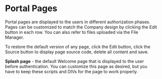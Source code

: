 # Portal Pages

Portal pages are displayed to the users in different authorization phases. Pages can be customized to match the Company design by clicking the Edit button in each row. You can also refer to files uploaded via the File Manager.

To restore the default version of any page, click the Edit button, click the Source button to display page source code, delete all content and save.

**Splash page** - the default Welcome page that is displayed to the user before authentication. You can customize this page as desired, but you have to keep these scripts and DIVs for the page to work properly.

**_<script src="/assets/js/jquery.js" />_**

**_<script src="/assets/js/cp-scripts.js" />_**

If you wish to replace the Logo file:

1. upload the file to the File Library - new_logo.jpg for example
2. edit the image path in the Splash page source code - ```<img alt="logo" src="new_logo.jpg" style="width: 167px; height: 100px;">```

_<div id="status_placeholder"></div>_ - will be replaced with any status messages.

_<div id="error_placeholder"></div>_  - will be replaced with an error message generated during authorization.

If you wish to display your own error message -

```
<script>
$(document).ready(function(){
var msg=$("#error_container").html();
if(msg=="You are already logged in - access denied")var msg=$("#error_container").html("New message");
});
</script>
```

Sections for Authentication Providers, each div will be replaced with the source code from Authentication Provider's Container Source Code. Unused DIVs will be replaced with empty string.

```
<div id="anonymousreg_placeholder"></div>

<div id="onetimeaccess_placeholder"></div>

<div id="voucher_placeholder"></div>

<div id="guestselfregister_placeholder"></div>

<div id="selfregister_placeholder"></div>

<div id="localaccount_placeholder"></div>

<div id="google_placeholder"></div>

<div id="facebook_placeholder"></div>

<div id="twitter_placeholder"></div>

<div id="instagram_placeholder"></div>

<div id="linkedin_placeholder"></div>

<div id="fbwifi_placeholder"></div>

<div id="saml_placeholder"></div>

<div id="smsreg_placeholder"></div>

<div id="employeeauth_placeholder"></div>

<div id="hotspot_placeholder"></div>

```
